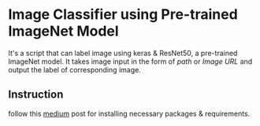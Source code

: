# Image Classifier using Pre-trained ImageNet Model

It's a script that can label image using keras & ResNet50, a pre-trained ImageNet model.
It takes image input in the form of *path* or *Image URL* and output the label of corresponding image.

## Instruction

follow this [medium](https://medium.com/@margaretmz/anaconda-jupyter-notebook-tensorflow-and-keras-b91f381405f8) post for installing necessary packages & requirements.
